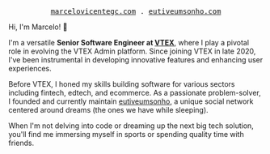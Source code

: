 <p align="center">
  <samp>
    <a href="https://marcelovicentegc.com">marcelovicentegc.com</a> .
    <a href="https://eutiveumsonho.com">eutiveumsonho.com</a>
  </samp>
</p>


Hi, I'm Marcelo! 👋

I'm a versatile **Senior Software Engineer at [VTEX](https://vtex.com)**, where I play a pivotal role in evolving the VTEX Admin platform. Since joining VTEX in late 2020, I've been instrumental in developing innovative features and enhancing user experiences.

Before VTEX, I honed my skills building software for various sectors including fintech, edtech, and ecommerce. As a passionate problem-solver, I founded and currently maintain [eutiveumsonho](https://eutiveumsonho.com), a unique social network centered around dreams (the ones we have while sleeping).

When I'm not delving into code or dreaming up the next big tech solution, you'll find me immersing myself in sports or spending quality time with friends.
